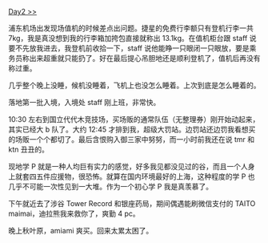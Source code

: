 [Day2 >>](/post/34.html)

浦东机场出发现场值机的时候差点出问题。捷星的免费行李额只有登机行李一共 7kg，我是真没想到我的行李箱加挎包直接就称出 13.1kg。在值机柜台跟 staff 说要不先放我进去，我登机前收拾一下，staff 说他能睁一只眼闭一只眼放，要是乘务员称出来超重就只能扔了。好在最后提心吊胆地还是顺利登机了，值机后再没有称过重。

几乎整个晚上没睡，候机没睡着，飞机上也没怎么睡着。上次到底是怎么睡着的。

落地第一批入境，入境处 staff 刚上班，非常快。

10:30 左右到国立代代木竞技场，买场贩的通常队伍（无整理券）刚开始动起来，其实已经大 b 队了。大约 12:45 才排到我，超级大罚站。边罚站还边罚我看想买的场贩一个个都切了。最后含恨购入御三家中努努，而一小时前我还在说 tmr 和 ktn 丑丑的。

现地学 P 就是一种人均巨有实力的感觉，好多我见都没见过的谷，而且一个人身上就套四五件应援物，很恐怖。就算在国内环境最好的上海，这种程度的学 P 也几乎不可能一次性见到一大堆。作为一个初心学 P 我是真羡慕了。

下午就近去了涉谷 Tower Record 和银座药局，期间偶遇能刷微信支付的 TAITO maimai，迪拉熊我来救你了，爽勤 4 pc。

晚上秋叶原，amiami 爽买。回来太累太困了。